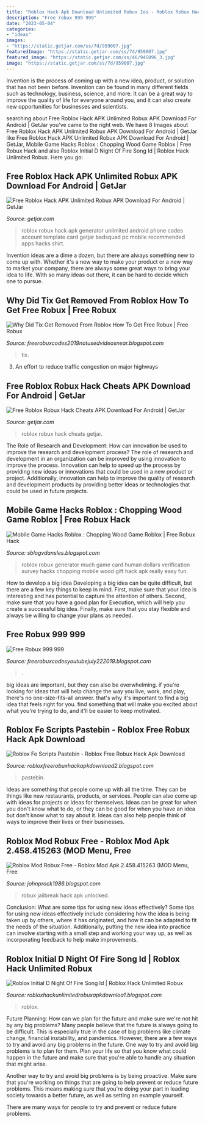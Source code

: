 ```yaml
---
title: "Roblox Hack Apk Download Unlimited Robux Ios - Roblox Robux Hack Apk Generator Unlimited Android Phone Codes Account Template Card Getjar Badsquad Pc Mobile Recommended Apps Hacks Shirt"
description: "Free robux 999 999"
date: "2023-05-04"
categories:
- "ideas"
images:
- "https://static.getjar.com/ss/7d/959007.jpg"
featuredImage: "https://static.getjar.com/ss/7d/959007.jpg"
featured_image: "https://static.getjar.com/ss/46/945096_3.jpg"
image: "https://static.getjar.com/ss/7d/959007.jpg"
---
```



Invention is the process of coming up with a new idea, product, or solution that has not been before. Invention can be found in many different fields such as technology, business, science, and more. It can be a great way to improve the quality of life for everyone around you, and it can also create new opportunities for businesses and scientists.

	

		
searching about Free Roblox Hack APK Unlimited Robux APK Download For Android | GetJar you've came to the right web. We have 8 Images about Free Roblox Hack APK Unlimited Robux APK Download For Android | GetJar like Free Roblox Hack APK Unlimited Robux APK Download For Android | GetJar, Mobile Game Hacks Roblox : Chopping Wood Game Roblox | Free Robux Hack and also Roblox Initial D Night Of Fire Song Id | Roblox Hack Unlimited Robux. Here you go:
		
    
## Free Roblox Hack APK Unlimited Robux APK Download For Android | GetJar

<img loading=lazy src="https://static.getjar.com/ss/46/945096_3.jpg" onerror="this.onerror=null;this.src='https://tse4.mm.bing.net/th?id=OIP.3z2Uvxdwl7SKgOJoRULL9QHaEc&amp;pid=15.1';" alt="Free Roblox Hack APK Unlimited Robux APK Download For Android | GetJar">

_Source: getjar.com_

>roblox robux hack apk generator unlimited android phone codes account template card getjar badsquad pc mobile recommended apps hacks shirt. 

	

Invention ideas are a dime a dozen, but there are always something new to come up with. Whether it's a new way to make your product or a new way to market your company, there are always some great ways to bring your idea to life. With so many ideas out there, it can be hard to decide which one to pursue.

    
## Why Did Tix Get Removed From Roblox How To Get Free Robux | Free Robux

<img loading=lazy src="https://lh6.googleusercontent.com/proxy/_2sZEnYO4BnmrRAQmJt3zO14XbTDb7yzTE0WjxVTKv-BN5tBy5I_J4LdU7xRBry2fHKwtZdLS39_OT-vAmZqYb6O85Tk5kL4=w1200-h630-pd" onerror="this.onerror=null;this.src='https://tse4.mm.bing.net/th?id=OIP.jd5dB1JV5VOBys4B4XM7QwHaD4&amp;pid=15.1';" alt="Why Did Tix Get Removed From Roblox How To Get Free Robux | Free Robux">

_Source: freerobuxcodes2019notusedvideosnear.blogspot.com_

>tix. 

	

3. An effort to reduce traffic congestion on major highways 

    
## Free Roblox Robux Hack Cheats APK Download For Android | GetJar

<img loading=lazy src="https://static.getjar.com/ss/7d/959007.jpg" onerror="this.onerror=null;this.src='https://tse4.mm.bing.net/th?id=OIP.p2q-Fo8GnvpZcoP8KWnNhAHaEc&amp;pid=15.1';" alt="Free Roblox Robux Hack Cheats APK Download For Android | GetJar">

_Source: getjar.com_

>roblox robux hack cheats getjar. 

	

The Role of Research and Development: How can innovation be used to improve the research and development process?
The role of research and development in an organization can be improved by using innovation to improve the process. Innovation can help to speed up the process by providing new ideas or innovations that could be used in a new product or project. Additionally, innovation can help to improve the quality of research and development products by providing better ideas or technologies that could be used in future projects.

    
## Mobile Game Hacks Roblox : Chopping Wood Game Roblox | Free Robux Hack

<img loading=lazy src="https://i.pinimg.com/736x/a1/ad/e0/a1ade04823b86bcfd2f5fbb24913c048.jpg" onerror="this.onerror=null;this.src='https://tse2.mm.bing.net/th?id=OIP.G9x3iQG0R1m94rF5OA5TtgHaKB&amp;pid=15.1';" alt="Mobile Game Hacks Roblox : Chopping Wood Game Roblox | Free Robux Hack">

_Source: sblogvdansles.blogspot.com_

>roblox robux generator much game card human dollars verification survey hacks chopping mobile wood gift hack apk really easy fun. 

	

How to develop a big idea
Developing a big idea can be quite difficult, but there are a few key things to keep in mind. First, make sure that your idea is interesting and has potential to capture the attention of others. Second, make sure that you have a good plan for Execution, which will help you create a successful big idea. Finally, make sure that you stay flexible and always be willing to change your plans as needed.

    
## Free Robux 999 999

<img loading=lazy src="https://lh3.googleusercontent.com/proxy/5u6f2FllAfuSUg-63ZVfuuaRxRZtlKg2fm-eOVdeY6GrJ-NxfEsntJvKGIT67wRbklsbIW4y8uwrlPbevqfZ8PIi2H_-9hSR=w1200-h630-pd" onerror="this.onerror=null;this.src='https://tse2.mm.bing.net/th?id=OIP.EgpCG-v8153jjbOY6y9PcAHaD4&amp;pid=15.1';" alt="Free Robux 999 999">

_Source: freerobuxcodesyoutubejuly222019.blogspot.com_

>. 

	

big ideas are important, but they can also be overwhelming. if you're looking for ideas that will help change the way you live, work, and play, there's no one-size-fits-all answer. that's why it's important to find a big idea that feels right for you. find something that will make you excited about what you're trying to do, and it'll be easier to keep motivated.

    
## Roblox Fe Scripts Pastebin - Roblox Free Robux Hack Apk Download

<img loading=lazy src="https://i.ytimg.com/vi/0eaErhWRS84/maxresdefault.jpg" onerror="this.onerror=null;this.src='https://tse3.mm.bing.net/th?id=OIP.nuKnG5DJFp9bhVcGCBAQxgHaEK&amp;pid=15.1';" alt="Roblox Fe Scripts Pastebin - Roblox Free Robux Hack Apk Download">

_Source: robloxfreerobuxhackapkdownload2.blogspot.com_

>pastebin. 

	

Ideas are something that people come up with all the time. They can be things like new restaurants, products, or services. People can also come up with ideas for projects or ideas for themselves. Ideas can be great for when you don't know what to do, or they can be good for when you have an idea but don't know what to say about it. Ideas can also help people think of ways to improve their lives or their businesses.

    
## Roblox Mod Robux Free - Roblox Mod Apk 2.458.415263 (MOD Menu, Free

<img loading=lazy src="https://i.ytimg.com/vi/I4kOLnI6zg8/maxresdefault.jpg" onerror="this.onerror=null;this.src='https://tse3.mm.bing.net/th?id=OIP.mRQpD27sKze7tG5i-_vgzwHaEK&amp;pid=15.1';" alt="Roblox Mod Robux Free - Roblox Mod Apk 2.458.415263 (MOD Menu, Free">

_Source: johnprock1986.blogspot.com_

>robux jailbreak hack apk unlocked. 

	

Conclusion: What are some tips for using new ideas effectively?
Some tips for using new ideas effectively include considering how the idea is being taken up by others, where it has originated, and how it can be adapted to fit the needs of the situation. Additionally, putting the new idea into practice can involve starting with a small step and working your way up, as well as incorporating feedback to help make improvements.

    
## Roblox Initial D Night Of Fire Song Id | Roblox Hack Unlimited Robux

<img loading=lazy src="https://lh5.googleusercontent.com/proxy/cfSk6fco7WJGU9PBzl9Hur8_geNv2xTGmslELTmhzufjPqtA7es5rpkKLKN36x4JStfQ5x110ZP3CefYsatElE7j1HD6pu_K=w1200-h630-pd" onerror="this.onerror=null;this.src='https://tse4.mm.bing.net/th?id=OIP.CZ7WH9PMmTaDAbcJcSXwtAHaD4&amp;pid=15.1';" alt="Roblox Initial D Night Of Fire Song Id | Roblox Hack Unlimited Robux">

_Source: robloxhackunlimitedrobuxapkdownloa1.blogspot.com_

>roblox. 

	

Future Planning: How can we plan for the future and make sure we're not hit by any big problems?
Many people believe that the future is always going to be difficult. This is especially true in the case of big problems like climate change, financial instability, and pandemics. However, there are a few ways to try and avoid any big problems in the future. 
One way to try and avoid big problems is to plan for them. Plan your life so that you know what could happen in the future and make sure that you're able to handle any situation that might arise. 

Another way to try and avoid big problems is by being proactive. Make sure that you're working on things that are going to help prevent or reduce future problems. This means making sure that you're doing your part in leading society towards a better future, as well as setting an example yourself. 

There are many ways for people to try and prevent or reduce future problems.

